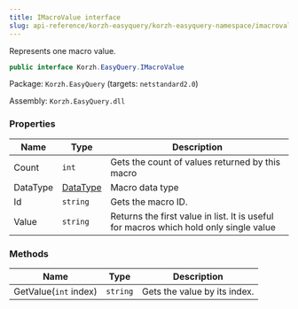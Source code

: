 ```yaml
---
title: IMacroValue interface
slug: api-reference/korzh-easyquery/korzh-easyquery-namespace/imacrovalue-interface
---
```



Represents one macro value.
```csharp
public interface Korzh.EasyQuery.IMacroValue

```
Package: `Korzh.EasyQuery` (targets: `netstandard2.0`)

Assembly: `Korzh.EasyQuery.dll`

### Properties

| Name | Type | Description | 
| --- | --- | --- | 
| Count | `int` | Gets the count of values returned by this macro | 
| DataType | [DataType](/api-reference/easydata-core/easydata-namespace/datatype-enum) | Macro data type | 
| Id | `string` | Gets the macro ID. | 
| Value | `string` | Returns the first value in list.  It is useful for macros which hold only single value | 


### Methods

| Name | Type | Description | 
| --- | --- | --- | 
| GetValue(`int` index) | `string` | Gets the value by its index. |